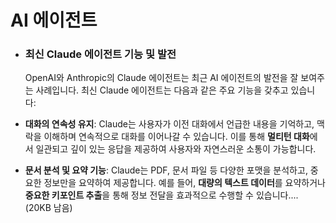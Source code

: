 # **AI 에이전트**
- ### 최신 Claude 에이전트 기능 및 발전
  
  OpenAI와 Anthropic의 Claude 에이전트는 최근 AI 에이전트의 발전을 잘 보여주는 사례입니다. 최신 Claude 에이전트는 다음과 같은 주요 기능을 갖추고 있습니다:
- **대화의 연속성 유지**: Claude는 사용자가 이전 대화에서 언급한 내용을 기억하고, 맥락을 이해하며 연속적으로 대화를 이어나갈 수 있습니다. 이를 통해 **멀티턴 대화**에서 일관되고 깊이 있는 응답을 제공하여 사용자와 자연스러운 소통이 가능합니다.
- **문서 분석 및 요약 기능**: Claude는 PDF, 문서 파일 등 다양한 포맷을 분석하고, 중요한 정보만을 요약하여 제공합니다. 예를 들어, **대량의 텍스트 데이터**를 요약하거나 **중요한 키포인트 추출**을 통해 정보 전달을 효과적으로 수행할 수 있습니다.... (20KB 남음)